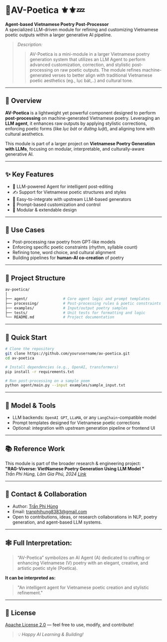 # 💫AV-Poetica ⚜️⚜️💤

**Agent-based Vietnamese Poetry Post-Processor**  
A specialized LLM-driven module for refining and customizing Vietnamese poetic outputs within a larger generative AI pipeline.

> *Description:* 
>> AV-Poetica is a mini-module in a larger Vietnamese poetry generation system that utilizes an LLM Agent to perform advanced customization, correction, and stylistic post-processing on raw poetic outputs. The module refines machine-generated verses to better align with traditional Vietnamese poetic aesthetics (eg., lục bát,..) and cultural tone.
---

## 🔎 Overview

**AV-Poetica** is a lightweight yet powerful component designed to perform **post-processing** on machine-generated Vietnamese poetry. Leveraging an **LLM agent**, it enhances raw outputs by applying stylistic corrections, enforcing poetic forms (like *lục bát* or *đường luật*), and aligning tone with cultural aesthetics.

This module is part of a larger project on **Vietnamese Poetry Generation with LLMs**, focusing on modular, interpretable, and culturally-aware generative AI.

---

## ✨ Key Features

- 🤖 LLM-powered Agent for intelligent post-editing
- ✍️ Support for Vietnamese poetic structures and styles
- 🧹 Easy-to-integrate with upstream LLM-based generators
- 🧠 Prompt-based customization and control
- 🔄 Modular & extendable design

---

## 📌 Use Cases

- Post-processing raw poetry from GPT-like models  
- Enforcing specific poetic constraints (rhythm, syllable count)  
- Refining tone, word choice, and cultural alignment  
- Building pipelines for **human-AI co-creation** of poetry  

---

## 🔧 Project Structure

```bash
av-poetica/
│
├── agent/                # Core agent logic and prompt templates
├── processing/           # Post-processing rules & poetic constraints
├── examples/             # Input/output poetry samples
├── tests/                # Unit tests for formatting and logic
└── README.md             # Project documentation
```

---

## 🚀 Quick Start

```bash
# Clone the repository
git clone https://github.com/yourusername/av-poetica.git
cd av-poetica

# Install dependencies (e.g., OpenAI, transformers)
pip install -r requirements.txt

# Run post-processing on a sample poem
python agent/main.py --input examples/sample_input.txt
```

---

## 🧠 Model & Tools

- LLM backends: `OpenAI GPT`, `LLaMA`, or any `LangChain`-compatible model  
- Prompt templates designed for Vietnamese poetic corrections  
- Optional: integration with upstream generation pipeline or frontend UI  

---

## 📚 Reference Work

This module is part of the broader research & engineering project:  
**"RAG-Viverse: VietNamese Poetry Generation Using LLM Model "**  
*Trần Phi Hùng, Lâm Gia Phú, 2024 [Link](https://github.com/tph-kds)*

---

## 📩 Contact & Collaboration

- Author: [Trần Phi Hùng](https://github.com/tph-kds)
- Email: tranphihung8383@gmail.com
- Open to contributions, ideas, or research collaborations in NLP, poetry generation, and agent-based LLM systems.

---

## 🕸️ Full Interpretation:
>“AV-Poetica” symbolizes an AI Agent (A) dedicated to crafting or enhancing Vietnamese (V) poetry with an elegant, creative, and artistic poetic style (Poetica).

**It can be interpreted as:**

> "An intelligent agent for Vietnamese poetic creation and stylistic refinement."

---

## 📄 License

[Apache License 2.0](https://github.com/tph-kds/AVPoetica/LICENSE) — feel free to use, modify, and contribute!

> *💡 Happy AI Learning & Building!*
